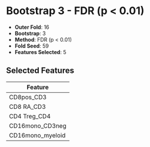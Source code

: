 # Bootstrap 3 - FDR (p < 0.01)

- **Outer Fold**: 16
- **Bootstrap**: 3
- **Method**: FDR (p < 0.01)
- **Fold Seed**: 59
- **Features Selected**: 5

## Selected Features

| Feature |
|---------|
| CD8pos_CD3 |
| CD8 RA_CD3 |
| CD4 Treg_CD4 |
| CD16mono_CD3neg |
| CD16mono_myeloid |

